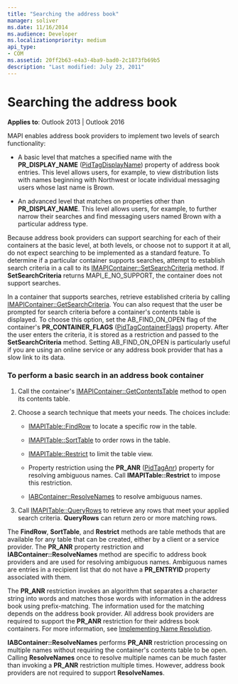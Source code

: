 ```yaml
---
title: "Searching the address book"
manager: soliver
ms.date: 11/16/2014
ms.audience: Developer
ms.localizationpriority: medium
api_type:
- COM
ms.assetid: 20ff2b63-e4a3-4ba9-bad0-2c1873fb69b5
description: "Last modified: July 23, 2011"
---
```


# Searching the address book

**Applies to**: Outlook 2013 | Outlook 2016 
  
MAPI enables address book providers to implement two levels of search functionality:
  
- A basic level that matches a specified name with the **PR_DISPLAY_NAME** ([PidTagDisplayName](pidtagdisplayname-canonical-property.md)) property of address book entries. This level allows users, for example, to view distribution lists with names beginning with Northwest or locate individual messaging users whose last name is Brown.
    
- An advanced level that matches on properties other than **PR_DISPLAY_NAME**. This level allows users, for example, to further narrow their searches and find messaging users named Brown with a particular address type.
    
Because address book providers can support searching for each of their containers at the basic level, at both levels, or choose not to support it at all, do not expect searching to be implemented as a standard feature. To determine if a particular container supports searches, attempt to establish search criteria in a call to its [IMAPIContainer::SetSearchCriteria](imapicontainer-setsearchcriteria.md) method. If **SetSearchCriteria** returns MAPI_E_NO_SUPPORT, the container does not support searches. 
  
In a container that supports searches, retrieve established criteria by calling [IMAPIContainer::GetSearchCriteria](imapicontainer-getsearchcriteria.md). You can also request that the user be prompted for search criteria before a container's contents table is displayed. To choose this option, set the AB_FIND_ON_OPEN flag of the container's **PR_CONTAINER_FLAGS** ([PidTagContainerFlags](pidtagcontainerflags-canonical-property.md)) property. After the user enters the criteria, it is stored as a restriction and passed to the **SetSearchCriteria** method. Setting AB_FIND_ON_OPEN is particularly useful if you are using an online service or any address book provider that has a slow link to its data. 
  
### To perform a basic search in an address book container
  
1. Call the container's [IMAPIContainer::GetContentsTable](imapicontainer-getcontentstable.md) method to open its contents table. 
    
2. Choose a search technique that meets your needs. The choices include:
    
   - [IMAPITable::FindRow](imapitable-findrow.md) to locate a specific row in the table. 
    
   - [IMAPITable::SortTable](imapitable-sorttable.md) to order rows in the table. 
    
   - [IMAPITable::Restrict](imapitable-restrict.md) to limit the table view. 
    
   - Property restriction using the **PR_ANR** ([PidTagAnr](pidtaganr-canonical-property.md)) property for resolving ambiguous names. Call **IMAPITable::Restrict** to impose this restriction. 
    
   - [IABContainer::ResolveNames](iabcontainer-resolvenames.md) to resolve ambiguous names. 
    
3. Call [IMAPITable::QueryRows](imapitable-queryrows.md) to retrieve any rows that meet your applied search criteria. **QueryRows** can return zero or more matching rows. 
    
The **FindRow**, **SortTable**, and **Restrict** methods are table methods that are available for any table that can be created, either by a client or a service provider. The **PR\_ANR** property restriction and **IABContainer::ResolveNames** method are specific to address book providers and are used for resolving ambiguous names. Ambiguous names are entries in a recipient list that do not have a **PR_ENTRYID** property associated with them. 
  
The **PR\_ANR** restriction invokes an algorithm that separates a character string into words and matches those words with information in the address book using prefix-matching. The information used for the matching depends on the address book provider. All address book providers are required to support the **PR_ANR** restriction for their address book containers. For more information, see [Implementing Name Resolution](implementing-name-resolution.md).
  
**IABContainer::ResolveNames** performs **PR_ANR** restriction processing on multiple names without requiring the container's contents table to be open. Calling **ResolveNames** once to resolve multiple names can be much faster than invoking a **PR\_ANR** restriction multiple times. However, address book providers are not required to support **ResolveNames**.
  

